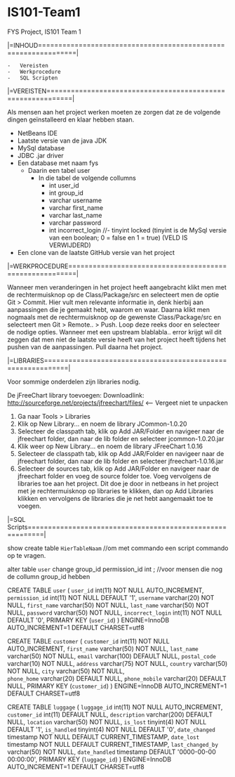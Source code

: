 IS101-Team1
===========

FYS Project, IS101 Team 1

	
|=INHOUD===============================================================|

	-	Vereisten
	-	Werkprocedure
	-	SQL Scripten



|=VEREISTEN============================================================|

Als mensen aan het project werken moeten ze zorgen dat ze de volgende dingen geïnstalleerd en klaar hebben staan.

  - NetBeans IDE
  - Laatste versie van de java JDK
  - MySql database
  - JDBC .jar driver
  - Een database met naam fys
    - Daarin een tabel user
      - In die tabel de volgende collumns
        - int       user_id
        - int       group_id
        - varchar   username
        - varchar   first_name
        - varchar   last_name
        - varchar   password
        - int				incorrect_login
        //- tinyint   locked            (tinyint is de MySql versie van een boolean; 0 = false en 1 = true) (VELD IS VERWIJDERD)
  - Een clone van de laatste GitHub versie van het project




|=WERKPROCEDURE========================================================|

Wanneer men veranderingen in het project heeft aangebracht klikt men met de rechtermuisknop op de Class/Package/src en selecteert men de optie Git > Commit.
Hier vult men relevante informatie in, denk hierbij aan aanpassingen die je gemaakt hebt, waarom en waar.
Daarna klikt men nogmaals met de rechtermuisknop op de gewenste Class/Package/src en selecteert men Git > Remote.. > Push. Loop deze reeks door en selecteer de nodige opties. Wanneer met een upstream blablabla.. error krijgt wil dit zeggen dat men niet de laatste versie heeft van het project heeft tijdens het pushen van de aanpassingen. Pull daarna het project.

|=LIBRARIES============================================================|

Voor sommige onderdelen zijn libraries nodig.

De jFreeChart library toevoegen:
Downloadlink: http://sourceforge.net/projects/jfreechart/files/ <-- Vergeet niet te unpacken

1. Ga naar Tools > Libraries
2. Klik op New Library... en noem de library JCommon-1.0.20
3. Selecteer de classpath tab, klik op Add JAR/Folder en navigeer naar de jfreechart folder, dan naar de lib folder en selecteer jcommon-1.0.20.jar
4. Klik weer op New Library... en noem de library JFreeChart 1.0.16
5. Selecteer de classpath tab, klik op Add JAR/Folder en navigeer naar de jfreechart folder, dan naar de lib folder en selecteer jfreechart-1.0.16.jar
6. Selecteer de sources tab, klik op Add JAR/Folder en navigeer naar de jfreechart folder en voeg de source folder toe.
Voeg vervolgens de libraries toe aan het project. Dit doe je door in netbeans in het project met je rechtermuisknop op libraries te klikken, dan op Add Libraries klikken en vervolgens de libraries die je net hebt aangemaakt toe te voegen.

|=SQL Scripts==========================================================|

show create table `HierTableNaam` 				//om met commando een script commando op te vragen.

alter table `user` change group_id permission_id int ; 		//voor mensen die nog de collumn group_id hebben

CREATE TABLE `user` (
  `user_id` int(11) NOT NULL AUTO_INCREMENT,
  `permission_id` int(11) NOT NULL DEFAULT '1',
  `username` varchar(20) NOT NULL,
  `first_name` varchar(50) NOT NULL,
  `last_name` varchar(50) NOT NULL,
  `password` varchar(50) NOT NULL,
  `incorrect_login` int(11) NOT NULL DEFAULT '0',
  PRIMARY KEY (`user_id`)
) ENGINE=InnoDB AUTO_INCREMENT=1 DEFAULT CHARSET=utf8

CREATE TABLE `customer` (
  `customer_id` int(11) NOT NULL AUTO_INCREMENT,
  `first_name` varchar(50) NOT NULL,
  `last_name` varchar(50) NOT NULL,
  `email` varchar(100) DEFAULT NULL,
  `postal_code` varchar(10) NOT NULL,
  `address` varchar(75) NOT NULL,
  `country` varchar(50) NOT NULL,
  `city` varchar(50) NOT NULL,	
  `phone_home` varchar(20) DEFAULT NULL,
  `phone_mobile` varchar(20) DEFAULT NULL,
  PRIMARY KEY (`customer_id`)
) ENGINE=InnoDB AUTO_INCREMENT=1 DEFAULT CHARSET=utf8

CREATE TABLE `luggage` (
  `luggage_id` int(11) NOT NULL AUTO_INCREMENT,
  `customer_id` int(11) DEFAULT NULL,
  `description` varchar(200) DEFAULT NULL,
  `location` varchar(50) NOT NULL,
  `is_lost` tinyint(4) NOT NULL DEFAULT '1',
  `is_handled` tinyint(4) NOT NULL DEFAULT '0',
  `date_changed` timestamp NOT NULL DEFAULT CURRENT_TIMESTAMP,
  `date_lost` timestamp NOT NULL DEFAULT CURRENT_TIMESTAMP,
  `last_changed_by` varchar(50) NOT NULL,
  `date_handled` timestamp DEFAULT '0000-00-00 00:00:00',
  PRIMARY KEY (`luggage_id`)
) ENGINE=InnoDB AUTO_INCREMENT=1 DEFAULT CHARSET=utf8
